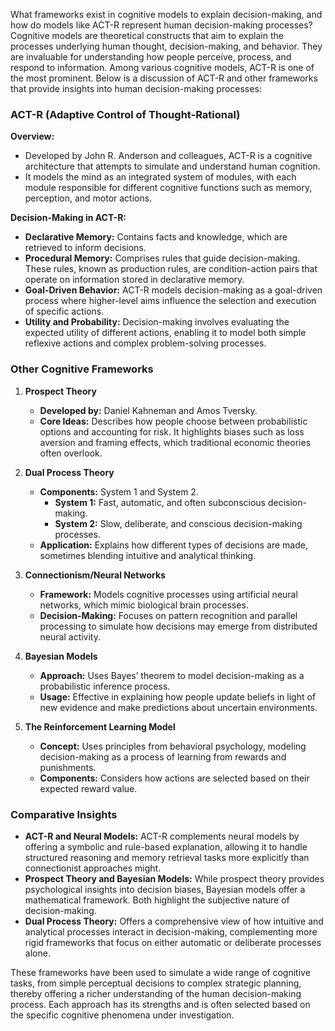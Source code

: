 What frameworks exist in cognitive models to explain decision-making, and how do models like ACT-R represent human decision-making processes?Cognitive models are theoretical constructs that aim to explain the processes underlying human thought, decision-making, and behavior. They are invaluable for understanding how people perceive, process, and respond to information. Among various cognitive models, ACT-R is one of the most prominent. Below is a discussion of ACT-R and other frameworks that provide insights into human decision-making processes:

### ACT-R (Adaptive Control of Thought-Rational)

**Overview:**
- Developed by John R. Anderson and colleagues, ACT-R is a cognitive architecture that attempts to simulate and understand human cognition.
- It models the mind as an integrated system of modules, with each module responsible for different cognitive functions such as memory, perception, and motor actions.

**Decision-Making in ACT-R:**
- **Declarative Memory:** Contains facts and knowledge, which are retrieved to inform decisions.
- **Procedural Memory:** Comprises rules that guide decision-making. These rules, known as production rules, are condition-action pairs that operate on information stored in declarative memory.
- **Goal-Driven Behavior:** ACT-R models decision-making as a goal-driven process where higher-level aims influence the selection and execution of specific actions.
- **Utility and Probability:** Decision-making involves evaluating the expected utility of different actions, enabling it to model both simple reflexive actions and complex problem-solving processes.

### Other Cognitive Frameworks

1. **Prospect Theory**
   - **Developed by:** Daniel Kahneman and Amos Tversky.
   - **Core Ideas:** Describes how people choose between probabilistic options and accounting for risk. It highlights biases such as loss aversion and framing effects, which traditional economic theories often overlook.

2. **Dual Process Theory**
   - **Components:** System 1 and System 2.
     - **System 1:** Fast, automatic, and often subconscious decision-making.
     - **System 2:** Slow, deliberate, and conscious decision-making processes.
   - **Application:** Explains how different types of decisions are made, sometimes blending intuitive and analytical thinking.

3. **Connectionism/Neural Networks**
   - **Framework:** Models cognitive processes using artificial neural networks, which mimic biological brain processes.
   - **Decision-Making:** Focuses on pattern recognition and parallel processing to simulate how decisions may emerge from distributed neural activity.

4. **Bayesian Models**
   - **Approach:** Uses Bayes’ theorem to model decision-making as a probabilistic inference process.
   - **Usage:** Effective in explaining how people update beliefs in light of new evidence and make predictions about uncertain environments.

5. **The Reinforcement Learning Model**
   - **Concept:** Uses principles from behavioral psychology, modeling decision-making as a process of learning from rewards and punishments.
   - **Components:** Considers how actions are selected based on their expected reward value.

### Comparative Insights

- **ACT-R and Neural Models:** ACT-R complements neural models by offering a symbolic and rule-based explanation, allowing it to handle structured reasoning and memory retrieval tasks more explicitly than connectionist approaches might.
- **Prospect Theory and Bayesian Models:** While prospect theory provides psychological insights into decision biases, Bayesian models offer a mathematical framework. Both highlight the subjective nature of decision-making.
- **Dual Process Theory:** Offers a comprehensive view of how intuitive and analytical processes interact in decision-making, complementing more rigid frameworks that focus on either automatic or deliberate processes alone.

These frameworks have been used to simulate a wide range of cognitive tasks, from simple perceptual decisions to complex strategic planning, thereby offering a richer understanding of the human decision-making process. Each approach has its strengths and is often selected based on the specific cognitive phenomena under investigation.